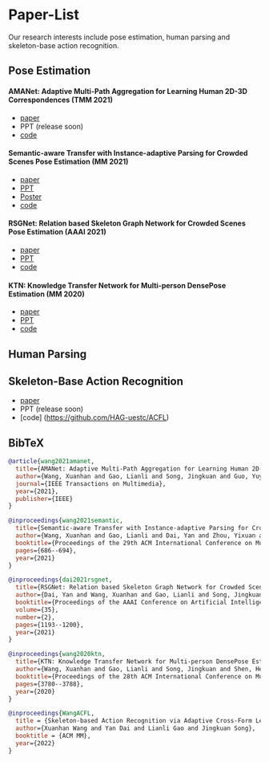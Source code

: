 # Paper-List

Our research interests include pose estimation, human parsing and skeleton-base action recognition.

## Pose Estimation

#### AMANet: Adaptive Multi-Path Aggregation for Learning Human 2D-3D Correspondences (TMM 2021)

- [paper](https://ieeexplore.ieee.org/stamp/stamp.jsp?tp=&arnumber=9650661)
- PPT (release soon)
- [code](https://github.com/HAG-uestc/AMANet-pytorch)

#### Semantic-aware Transfer with Instance-adaptive Parsing for Crowded Scenes Pose Estimation (MM 2021)

- [paper](https://dl.acm.org/doi/pdf/10.1145/3474085.3475233?casa_token=FxqYkA9WaT8AAAAA:rl5pKC56kMQ5DZReZ8wQheovhcdpw8eHNa-GoRD4WWw00PVzmR0psIA_Em7NMUGUn0p1Q6tZ5XLp)
- [PPT](https://github.com/HAG-uestc/Paper-List/blob/main/PPT/Pose-Estimation/STIP%EF%BC%88ACMMM2021%EF%BC%89(zyx).pdf)
- [Poster](https://github.com/HAG-uestc/Paper-List/blob/main/PPT/Pose-Estimation/ACMMM-poster_mfp0403-STIP.pdf)
- [code](https://github.com/HAG-uestc/STIP)

#### RSGNet: Relation based Skeleton Graph Network for Crowded Scenes Pose Estimation (AAAI 2021)
- [paper](https://www.aaai.org/AAAI21Papers/AAAI-799.DaiY.pdf)
- [PPT](https://github.com/HAG-uestc/Paper-List/blob/main/PPT/Pose-Estimation/RSGNet-2021-AAAI.pdf)
- [code](https://github.com/HAG-uestc/RSGNet)


#### KTN: Knowledge Transfer Network for Multi-person DensePose Estimation (MM 2020)

- [paper](https://dl.acm.org/doi/pdf/10.1145/3394171.3414014?casa_token=0wNwi4fKlcUAAAAA:XR0eatZ_WaN3U77OSkJvmTekO6-41tlAUn70UuO7psTW909yj6q9usk1cjs4-E2s2WaBuWxhnE3G)
- [PPT](https://github.com/HAG-uestc/Paper-List/blob/main/PPT/Pose-Estimation/KTN%EF%BC%88ACMMM2020%2BTPAMI%EF%BC%89.pdf)
- [code](https://github.com/HAG-uestc/KTN)

## Human Parsing

## Skeleton-Base Action Recognition

- [paper](https://arxiv.org/abs/2206.15085)
- PPT (release soon)
- [code] (https://github.com/HAG-uestc/ACFL)

## BibTeX
```BibTeX
@article{wang2021amanet,
  title={AMANet: Adaptive Multi-Path Aggregation for Learning Human 2D-3D Correspondences},
  author={Wang, Xuanhan and Gao, Lianli and Song, Jingkuan and Guo, Yuyu and Shen, Heng Tao},
  journal={IEEE Transactions on Multimedia},
  year={2021},
  publisher={IEEE}
}

@inproceedings{wang2021semantic,
  title={Semantic-aware Transfer with Instance-adaptive Parsing for Crowded Scenes Pose Estimation},
  author={Wang, Xuanhan and Gao, Lianli and Dai, Yan and Zhou, Yixuan and Song, Jingkuan},
  booktitle={Proceedings of the 29th ACM International Conference on Multimedia},
  pages={686--694},
  year={2021}
}

@inproceedings{dai2021rsgnet,
  title={RSGNet: Relation based Skeleton Graph Network for Crowded Scenes Pose Estimation},
  author={Dai, Yan and Wang, Xuanhan and Gao, Lianli and Song, Jingkuan and Shen, Heng Tao},
  booktitle={Proceedings of the AAAI Conference on Artificial Intelligence},
  volume={35},
  number={2},
  pages={1193--1200},
  year={2021}
}

@inproceedings{wang2020ktn,
  title={KTN: Knowledge Transfer Network for Multi-person DensePose Estimation},
  author={Wang, Xuanhan and Gao, Lianli and Song, Jingkuan and Shen, Heng Tao},
  booktitle={Proceedings of the 28th ACM International Conference on Multimedia},
  pages={3780--3788},
  year={2020}
}

@inproceedings{WangACFL,
  title = {Skeleton-based Action Recognition via Adaptive Cross-Form Learning},
  author={Xuanhan Wang and Yan Dai and Lianli Gao and Jingkuan Song},
  booktitle = {ACM MM},
  year={2022}
}
```
